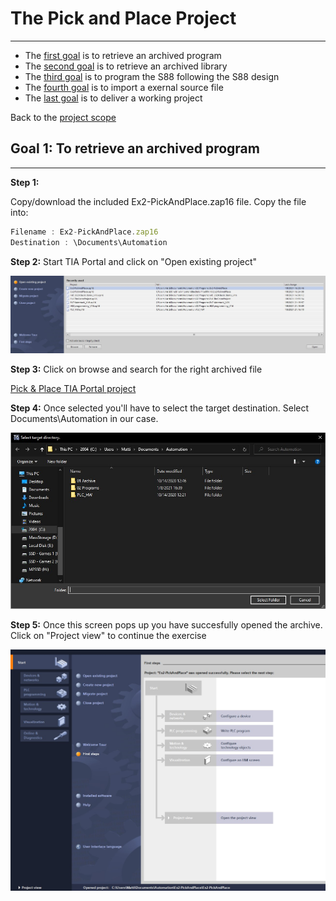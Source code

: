 # The Pick and Place Project
_____________________________________
-   The [first goal](../Ex02/Subchapter04_1.md) is to retrieve an archived program
-   The [second goal](../Ex02/Subchapter04_2.md) is to retrieve an archived library
-   The [third goal](../Ex02/Subchapter04_3.md) is to program the S88 following the S88 design
-   The [fourth goal](../Ex02/Subchapter04_4.md) is to import a exernal source file
-   The [last goal](../Ex02/Subchapter04_5.md) is to deliver a working project

Back to the [project scope](../Ex02/Subchapter04.md)

## Goal 1: To retrieve an archived program
_____________________________________

**Step 1:**

Copy/download the included Ex2-PickAndPlace.zap16 file.
Copy the file into:
```javascript
Filename : Ex2-PickAndPlace.zap16
Destination : \Documents\Automation
```

**Step 2:** Start TIA Portal and click on "Open existing project" <p>
![FactoryIO scene](../Ex02/Images/TiaPortalProjectOpen.jpg)

**Step 3:** Click on browse and search for the right archived file

[Pick & Place TIA Portal project](./Ex02/Documents/Ex2-PickAndPlace.zap16)

**Step 4:** Once selected you'll have to select the target destination. Select Documents\Automation in our case. <p>
![Project succesfully opened](../Ex02/Images/FileBrowser.jpg)

**Step 5:** Once this screen pops up you have succesfully opened the archive. Click on "Project view" to continue the exercise <p>
![Project succesfully opened](../Ex02/Images/TiaPortalProjectView.jpg)
